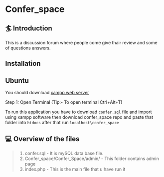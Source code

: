 # Confer_space
## 🏄 Introduction
This is a discussion forum where people come give thair review and some of questions answers.
	
## Installation
## Ubuntu
You should download  [xampp web server](https://www.apachefriends.org/download.html)

Step 1: Open Terminal (Tip:- To open terminal Ctrl+Alt+T)	

To run this application you have to download `confer.sql` file and import using xampp software
then download confer_space repo and paste that folder into `htdocs`
after that run `localhost\confer_space`
	
## 💻 Overview of the files

> 1.  confer.sql - It is mySQL data base file. 
> 2.  Confer_space/Confer_Space/admin/ - This folder contains admin page
> 3.  index.php - This is the main file that u have run it 


